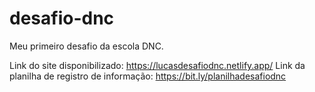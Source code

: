 # desafio-dnc
Meu primeiro desafio da escola DNC.

Link do site disponibilizado: https://lucasdesafiodnc.netlify.app/
Link da planilha de registro de informação: https://bit.ly/planilhadesafiodnc
